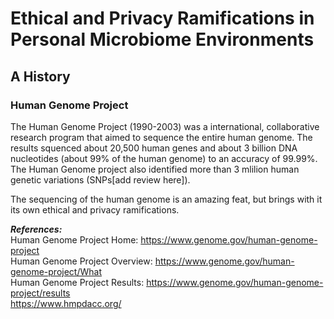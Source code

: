 # Ethical and Privacy Ramifications in Personal Microbiome Environments

## A History <br/>
### Human Genome Project
The Human Genome Project (1990-2003) was a international, collaborative research program that aimed to sequence the entire human genome. The results squenced about 20,500 human genes and about 3 billion DNA nucleotides (about 99% of the human genome) to an accuracy of 99.99%. The Human Genome project also identified more than 3 mlilion human genetic variations (SNPs[add review here]). <br/>

The sequencing of the human genome is an amazing feat, but brings with it its own ethical and privacy ramifications. 

__*References:*__ <br/>
Human Genome Project Home:     https://www.genome.gov/human-genome-project <br/>
Human Genome Project Overview: https://www.genome.gov/human-genome-project/What <br/>
Human Genome Project Results:  https://www.genome.gov/human-genome-project/results <br/>
https://www.hmpdacc.org/
